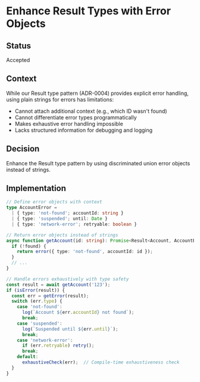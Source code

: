 # Enhance Result Types with Error Objects

## Status

Accepted

## Context

While our Result type pattern (ADR-0004) provides explicit error handling, using plain strings for errors has limitations:
- Cannot attach additional context (e.g., which ID wasn't found)
- Cannot differentiate error types programmatically
- Makes exhaustive error handling impossible
- Lacks structured information for debugging and logging

## Decision

Enhance the Result type pattern by using discriminated union error objects instead of strings.

## Implementation

```typescript
// Define error objects with context
type AccountError =
  | { type: 'not-found'; accountId: string }
  | { type: 'suspended'; until: Date }
  | { type: 'network-error'; retryable: boolean }

// Return error objects instead of strings
async function getAccount(id: string): Promise<Result<Account, AccountError>> {
  if (!found) {
    return error({ type: 'not-found', accountId: id });
  }
  // ...
}

// Handle errors exhaustively with type safety
const result = await getAccount('123');
if (isError(result)) {
  const err = getError(result);
  switch (err.type) {
    case 'not-found':
      log(`Account ${err.accountId} not found`);
      break;
    case 'suspended':
      log(`Suspended until ${err.until}`);
      break;
    case 'network-error':
      if (err.retryable) retry();
      break;
    default:
      exhaustiveCheck(err);  // Compile-time exhaustiveness check
  }
}

